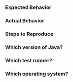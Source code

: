 ### Expected Behavior

### Actual Behavior

### Steps to Reproduce

### Which version of Java?

### Which test runner?

### Which operating system? 
